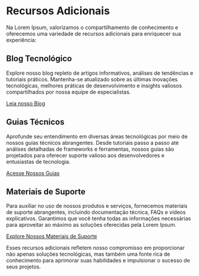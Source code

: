 # Recursos Adicionais

Na Lorem Ipsum, valorizamos o compartilhamento de conhecimento e oferecemos uma variedade de recursos adicionais para enriquecer sua experiência:

## Blog Tecnológico

Explore nosso blog repleto de artigos informativos, análises de tendências e tutoriais práticos. Mantenha-se atualizado sobre as últimas inovações tecnológicas, melhores práticas de desenvolvimento e insights valiosos compartilhados por nossa equipe de especialistas.

[Leia nosso Blog](#link-para-o-blog)

## Guias Técnicos

Aprofunde seu entendimento em diversas áreas tecnológicas por meio de nossos guias técnicos abrangentes. Desde tutoriais passo a passo até análises detalhadas de frameworks e ferramentas, nossos guias são projetados para oferecer suporte valioso aos desenvolvedores e entusiastas de tecnologia.

[Acesse Nossos Guias](#link-para-os-guias)

## Materiais de Suporte

Para auxiliar no uso de nossos produtos e serviços, fornecemos materiais de suporte abrangentes, incluindo documentação técnica, FAQs e vídeos explicativos. Garantimos que você tenha todas as informações necessárias para aproveitar ao máximo as soluções oferecidas pela Lorem Ipsum.

[Explore Nossos Materiais de Suporte](#link-para-materiais-de-suporte)

Esses recursos adicionais refletem nosso compromisso em proporcionar não apenas soluções tecnológicas, mas também uma fonte rica de conhecimento para aprimorar suas habilidades e impulsionar o sucesso de seus projetos.
